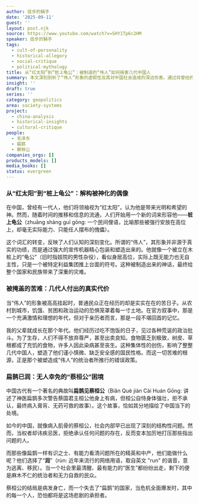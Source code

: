 ```yaml
---
author: 徒步的騎手
date: '2025-09-11'
guest: ''
layout: post.njk
source: https://www.youtube.com/watch?v=SHY1Tp6c2HM
speaker: 徒步的騎手
tags:
  - cult-of-personality
  - historical-allegory
  - social-critique
  - political-mythology
title: 从“红太阳”到“桩上龟公”：被制造的“伟人”如何祸害几代中国人
summary: 本文深刻剖析了“伟人”形象的虚假性及其对中国社会造成的深远伤害。通过将曾经的“红太阳”解构为“桩上龟公”这一隐喻，文章揭示了被神化领袖的无能本质，并将其宣传的宏大叙事与几代人经历的真实苦难进行对比。同时，文章借用“扁鹊见蔡桓公”的历史典故，辛辣地讽刺了当下中国社会对危机视而不见、智者纷纷“润”走的危险局面，警示着一场无人能幸免的危机正在到来。
insight: ''
draft: true
series: ''
category: geopolitics
area: society-systems
project:
  - china-analysis
  - historical-insights
  - cultural-critique
people:
  - 毛泽东
  - 扁鹊
  - 蔡桓公
companies_orgs: []
products_models: []
media_books: []
status: evergreen
---
```


### 从“红太阳”到“桩上龟公”：解构被神化的偶像

在中国，曾经有一代人，他们将领袖视为“红太阳”，认为他是带来光明和希望的神。然而，随着时间的推移和信息的流通，人们开始用一个新的词来形容他——**桩上龟公**（zhuāng shàng guī gōng: 一个民间俚语，比喻那些被强行安放在高位上，却毫无实际能力、只能任人摆布的傀儡）。

这个词汇的转变，反映了人们认知的深刻变化。所谓的“伟人”，其形象并非源于真实的功绩，而是通过强大的宣传机器精心包装和塑造出来的。他就像一个被立在木桩上的“龟公”（旧时指妓院的男性杂役），看似身居高位，实际上既无能力也无自主性，只是一个被特定利益集团推上台面的符号。这种被制造出来的神话，最终给整个国家和民族带来了深重的灾难。

### 被掩盖的苦难：几代人付出的真实代价

当“伟人”的形象被高高挂起时，普通民众正在经历的却是实实在在的苦日子。从农村到城市，饥饿、贫困和政治运动的恐惧笼罩着每一寸土地。在官方叙事中，那是一个充满激情和理想的年代，但对于亲历者而言，那是一段不堪回首的记忆。

我的父辈就成长在那个年代。他们经历过吃不饱饭的日子，见过各种荒诞的政治批斗。为了生存，人们不得不放弃尊严，甚至出卖良知。食物匮乏到极致，树皮、草根都成了充饥的食物，许多人因此染病甚至丧生。这种集体性的创伤，影响了整整几代中国人，塑造了他们谨小慎微、缺乏安全感的国民性格。而这一切苦难的根源，正是那个被塑造成“伟人”的统治者所推行的错误政策。

### 扁鹊已润：无人幸免的“蔡桓公”困境

中国古代有一个著名的典故叫**扁鹊见蔡桓公**（Biǎn Què jiàn Cài Huán Gōng: 讲述了神医扁鹊多次警告蔡国君主桓公他身上有病，但桓公自恃身体强壮，拒不承认，最终病入膏肓、无药可救的故事）。这个故事，恰如其分地描绘了中国当下的处境。

如今的中国，就像病入肌骨的蔡桓公，社会内部早已出现了深刻的结构性问题。然而，当权者却讳疾忌医，拒绝承认任何问题的存在，反而变本加厉地打压那些指出问题的人。

而那些像扁鹊一样有识之士、有能力看清问题所在的精英和中产，他们能做什么呢？他们选择了“**润**”（rùn: 近年来流行的网络用语，取自英文 "run" 的谐音，意为逃离、移民）。当一个社会里最清醒、最有能力的“医生”都纷纷出走，剩下的便是麻木不仁的统治者和无力自救的民众。

蔡桓公的结局是病发身亡，而一个失去了“扁鹊”的国家，当危机全面爆发时，其中的每一个人，恐怕都将是这场悲剧的承担者。